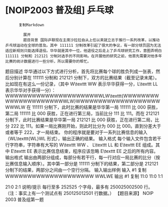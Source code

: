 # [NOIP2003 普及组] 乒乓球


          复制Markdown
         
            展开
            题目背景 国际乒联现在主席沙拉拉自从上任以来就立志于推行一系列改革，以推动乒乓球运动在全球的普及。其中 111111 分制改革引起了很大的争议，有一部分球员因为无法适应新规则只能选择退役。华华就是其中一位，他退役之后走上了乒乓球研究工作，意图弄明白 111111 分制和 212121 分制对选手的不同影响。在开展他的研究之前，他首先需要对他多年比赛的统计数据进行一些分析，所以需要你的帮忙。
 题目描述 华华通过以下方式进行分析，首先将比赛每个球的胜负列成一张表，然后分别计算在 111111 分制和 212121 分制下，双方的比赛结果（截至记录末尾）。
比如现在有这么一份记录，（其中 W\texttt WW 表示华华获得一分，L\texttt LL 表示华华对手获得一分）：
WWWWWWWWWWWWWWWWWWWWWWLW\texttt{WWWWWWWWWWWWWWWWWWWWWWLW}WWWWWWWWWWWWWWWWWWWWWWLW
在 111111 分制下，此时比赛的结果是华华第一局 111111 比 000 获胜，第二局 111111 比 000 获胜，正在进行第三局，当前比分 111 比 111。而在 212121 分制下，此时比赛结果是华华第一局 212121 比 000 获胜，正在进行第二局，比分 222 比 111。如果一局比赛刚开始，则此时比分为 000 比 000。直到分差大于或者等于 222，才一局结束。
你的程序就是要对于一系列比赛信息的输入（WL\texttt{WL}WL 形式），输出正确的结果。
 输入格式 每个输入文件包含若干行字符串，字符串有大写的 W\texttt WW 、 L\texttt LL 和 E\texttt EE 组成。其中 E\texttt EE 表示比赛信息结束，程序应该忽略 E\texttt EE 之后的所有内容。
 输出格式 输出由两部分组成，每部分有若干行，每一行对应一局比赛的比分（按比赛信息输入顺序）。其中第一部分是 111111 分制下的结果，第二部分是 212121 分制下的结果，两部分之间由一个空行分隔。
  输入输出样例 输入 #1 
    复制
   WWWWWWWWWWWWWWWWWWWW
WWLWE
 输出 #1 
    复制
   11:0
11:0
1:1

21:0
2:1
 说明/提示 每行至多 252525 个字母，最多有 250025002500 行。
（注：事实上有一个测试点有 250125012501 行数据。）
【题目来源】
NOIP 2003 普及组第一题
 